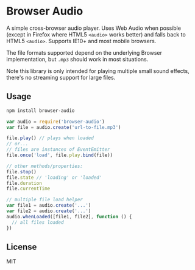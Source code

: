 # Browser Audio

A simple cross-browser audio player. Uses Web Audio when possible (except in Firefox where HTML5 `<audio>` works better) and falls back to HTML5 `<audio>`. Supports IE10+ and most mobile browsers.

The file formats supported depend on the underlying Browser implementation, but `.mp3` should work in most situations.

Note this library is only intended for playing multiple small sound effects, there's no streaming support for large files.

## Usage

``` bash
npm install browser-audio
```

``` js
var audio = require('browser-audio')
var file = audio.create('url-to-file.mp3')

file.play() // plays when loaded
// or...
// files are instances of EventEmitter
file.once('load', file.play.bind(file))

// other methods/properties:
file.stop()
file.state // 'loading' or 'loaded'
file.duration
file.currentTime

// multiple file load helper
var file1 = audio.create('...')
var file2 = audio.create('...')
audio.whenLoaded([file1, file2], function () {
  // all files loaded
})
```

## License

MIT